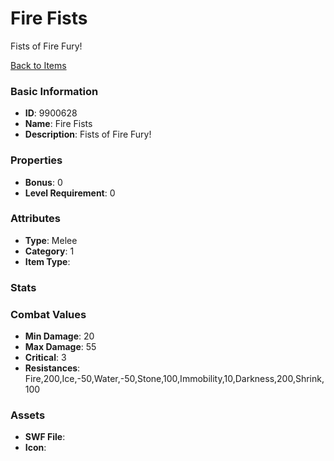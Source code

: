 # Fire Fists

Fists of Fire Fury!

[Back to Items](../items.md)

### Basic Information

- **ID**: 9900628
- **Name**: Fire Fists
- **Description**: Fists of Fire Fury!

### Properties

- **Bonus**: 0
- **Level Requirement**: 0

### Attributes

- **Type**: Melee
- **Category**: 1
- **Item Type**: 

### Stats


### Combat Values

- **Min Damage**: 20
- **Max Damage**: 55
- **Critical**: 3
- **Resistances**: Fire,200,Ice,-50,Water,-50,Stone,100,Immobility,10,Darkness,200,Shrink,100

### Assets

- **SWF File**: 
- **Icon**: 

